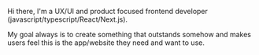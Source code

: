 Hi there, I'm a UX/UI and product focused frontend developer (javascript/typescript/React/Next.js). 

My goal always is to create something that outstands somehow and makes users feel this is the app/website they need and want to use.

<!---
peterszalma97/peterszalma97 is a ✨ special ✨ repository because its `README.md` (this file) appears on your GitHub profile.
You can click the Preview link to take a look at your changes.
--->
